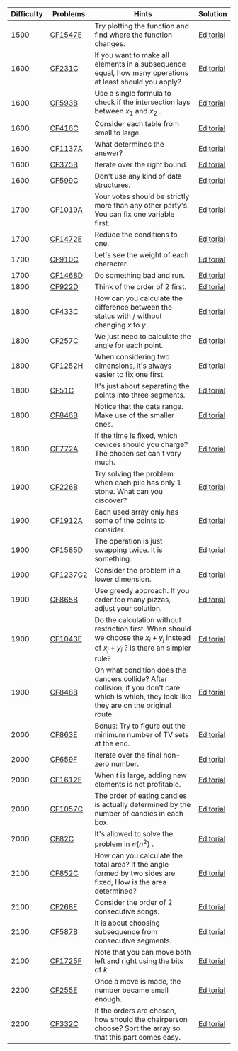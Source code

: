 | Difficulty | Problems | Hints | Solution |
| -------- | -------- | -------- | -------- |
| 1500 | [CF1547E](https://codeforces.com/problemset/problem/1547/E) | Try plotting the function and find where the function changes. | [Editorial](https://github.com/Yawn-Sean/Daily_CF_Problems/blob/main/daily_problems/2024/02/0226/solution/cf1547e.md) |
| 1600 | [CF231C](https://codeforces.com/problemset/problem/231/C) | If you want to make all elements in a subsequence equal, how many operations at least should you apply? | [Editorial](https://github.com/Yawn-Sean/Daily_CF_Problems/blob/main/daily_problems/2024/07/0706/solution/cf231c.md) |
| 1600 | [CF593B](https://codeforces.com/problemset/problem/593/B) | Use a single formula to check if the intersection lays between $x_1$ and $x_2$ . | [Editorial](https://github.com/Yawn-Sean/Daily_CF_Problems/blob/main/daily_problems/2024/09/0906/solution/cf593b.md) |
| 1600 | [CF416C](https://codeforces.com/problemset/problem/416/C) | Consider each table from small to large. | [Editorial](https://github.com/Yawn-Sean/Daily_CF_Problems/blob/main/daily_problems/2024/09/0927/solution/cf416c.md) |
| 1600 | [CF1137A](https://codeforces.com/problemset/problem/1137/A) | What determines the answer? | [Editorial](https://github.com/Yawn-Sean/Daily_CF_Problems/blob/main/daily_problems/2025/02/0201/solution/cf1137a.md) |
| 1600 | [CF375B](https://codeforces.com/problemset/problem/375/B) | Iterate over the right bound. | [Editorial](https://github.com/Yawn-Sean/Daily_CF_Problems/blob/main/daily_problems/2025/05/0502/solution/cf375b.md) |
| 1600 | [CF599C](https://codeforces.com/problemset/problem/599/C) | Don't use any kind of data structures. | [Editorial](https://github.com/Yawn-Sean/Daily_CF_Problems/blob/main/daily_problems/2025/05/0503/solution/cf599c.md) |
| 1700 | [CF1019A](https://codeforces.com/problemset/problem/1019/A) | Your votes should be strictly more than any other party's. You can fix one variable first. | [Editorial](https://github.com/Yawn-Sean/Daily_CF_Problems/blob/main/daily_problems/2024/05/0509/solution/cf1019a.md) |
| 1700 | [CF1472E](https://codeforces.com/problemset/problem/1472/E) | Reduce the conditions to one. | [Editorial](https://github.com/Yawn-Sean/Daily_CF_Problems/blob/main/daily_problems/2024/10/1003/solution/cf1472e.md) |
| 1700 | [CF910C](https://codeforces.com/problemset/problem/910/C) | Let's see the weight of each character. | [Editorial](https://github.com/Yawn-Sean/Daily_CF_Problems/blob/main/daily_problems/2025/03/0320/solution/cf910c.md) |
| 1700 | [CF1468D](https://codeforces.com/problemset/problem/1468/D) | Do something bad and run. | [Editorial](https://github.com/Yawn-Sean/Daily_CF_Problems/blob/main/daily_problems/2025/04/0424/solution/cf1468d.md) |
| 1800 | [CF922D](https://codeforces.com/problemset/problem/922/D) | Think of the order of $2$ first. | [Editorial](https://github.com/Yawn-Sean/Daily_CF_Problems/blob/main/daily_problems/2024/04/0423/solution/cf922d.md) |
| 1800 | [CF433C](https://codeforces.com/problemset/problem/433/C) | How can you calculate the difference between the status with / without changing $x$ to $y$ . | [Editorial](https://github.com/Yawn-Sean/Daily_CF_Problems/blob/main/daily_problems/2024/09/0917/solution/cf433c.md) |
| 1800 | [CF257C](https://codeforces.com/problemset/problem/257/C) | We just need to calculate the angle for each point. | [Editorial](https://github.com/Yawn-Sean/Daily_CF_Problems/blob/main/daily_problems/2024/10/1014/solution/cf257c.md) |
| 1800 | [CF1252H](https://codeforces.com/problemset/problem/1252/H) | When considering two dimensions, it's always easier to fix one first. | [Editorial](https://github.com/Yawn-Sean/Daily_CF_Problems/blob/main/daily_problems/2024/10/1028/solution/cf1252h.md) |
| 1800 | [CF51C](https://codeforces.com/problemset/problem/51/C) | It's just about separating the points into three segments. | [Editorial](https://github.com/Yawn-Sean/Daily_CF_Problems/blob/main/daily_problems/2024/12/1230/solution/cf51c.md) |
| 1800 | [CF846B](https://codeforces.com/problemset/problem/846/B) | Notice that the data range. Make use of the smaller ones. | [Editorial](https://github.com/Yawn-Sean/Daily_CF_Problems/blob/main/daily_problems/2025/01/0107/solution/cf846b.md) |
| 1800 | [CF772A](https://codeforces.com/problemset/problem/772/A) | If the time is fixed, which devices should you charge? The chosen set can't vary much. | [Editorial](https://github.com/Yawn-Sean/Daily_CF_Problems/blob/main/daily_problems/2025/02/0217/solution/cf772a.md) |
| 1900 | [CF226B](https://codeforces.com/problemset/problem/226/B) | Try solving the problem when each pile has only $1$ stone. What can you discover? | [Editorial](https://github.com/Yawn-Sean/Daily_CF_Problems/blob/main/daily_problems/2024/04/0408/solution/cf226b.md) |
| 1900 | [CF1912A](https://codeforces.com/problemset/problem/1912/A) | Each used array only has some of the points to consider. | [Editorial](https://github.com/Yawn-Sean/Daily_CF_Problems/blob/main/daily_problems/2024/04/0415/solution/cf1912a.md) |
| 1900 | [CF1585D](https://codeforces.com/problemset/problem/1585/D) | The operation is just swapping twice. It is something. | [Editorial](https://github.com/Yawn-Sean/Daily_CF_Problems/blob/main/daily_problems/2024/07/0708/solution/cf1585d.md) |
| 1900 | [CF1237C2](https://codeforces.com/problemset/problem/1237/C2) | Consider the problem in a lower dimension. | [Editorial](https://github.com/Yawn-Sean/Daily_CF_Problems/blob/main/daily_problems/2024/08/0827/solution/cf1237c2.md) |
| 1900 | [CF865B](https://codeforces.com/problemset/problem/865/B) | Use greedy approach. If you order too many pizzas, adjust your solution. | [Editorial](https://github.com/Yawn-Sean/Daily_CF_Problems/blob/main/daily_problems/2024/10/1007/solution/cf865b.md) |
| 1900 | [CF1043E](https://codeforces.com/problemset/problem/1043/E) | Do the calculation without restriction first. When should we choose the $x_i+y_j$ instead of $x_j+y_i$ ? Is there an simpler rule? | [Editorial](https://github.com/Yawn-Sean/Daily_CF_Problems/blob/main/daily_problems/2024/10/1028/solution/cf1043e.md) |
| 1900 | [CF848B](https://codeforces.com/problemset/problem/848/B) | On what condition does the dancers collide? After collision, if you don't care which is which, they look like they are on the original route. | [Editorial](https://github.com/Yawn-Sean/Daily_CF_Problems/blob/main/daily_problems/2025/03/0318/solution/cf848b.md) |
| 2000 | [CF863E](https://codeforces.com/problemset/problem/863/E) | Bonus: Try to figure out the minimum number of TV sets at the end. | [Editorial](https://github.com/Yawn-Sean/Daily_CF_Problems/blob/main/daily_problems/2024/04/0417/solution/cf863e.md) |
| 2000 | [CF659F](https://codeforces.com/problemset/problem/659/F) | Iterate over the final non-zero number. | [Editorial](https://github.com/Yawn-Sean/Daily_CF_Problems/blob/main/daily_problems/2024/10/1031/solution/cf659f.md) |
| 2000 | [CF1612E](https://codeforces.com/problemset/problem/1612/E) | When $t$ is large, adding new elements is not profitable. | [Editorial](https://github.com/Yawn-Sean/Daily_CF_Problems/blob/main/daily_problems/2024/11/1127/solution/cf1612e.md) |
| 2000 | [CF1057C](https://codeforces.com/problemset/problem/1057/C) | The order of eating candies is actually determined by the number of candies in each box. | [Editorial](https://github.com/Yawn-Sean/Daily_CF_Problems/blob/main/daily_problems/2025/01/0116/solution/cf1057c.md) |
| 2000 | [CF82C](https://codeforces.com/problemset/problem/82/C) | It's allowed to solve the problem in $\mathcal{O}(n^2)$ . | [Editorial](https://github.com/Yawn-Sean/Daily_CF_Problems/blob/main/daily_problems/2025/05/0507/solution/cf82c.md) |
| 2100 | [CF852C](https://codeforces.com/problemset/problem/852/C) | How can you calculate the total area? If the angle formed by two sides are fixed, How is the area determined? | [Editorial](https://github.com/Yawn-Sean/Daily_CF_Problems/blob/main/daily_problems/2024/09/0920/solution/cf852c.md) |
| 2100 | [CF268E](https://codeforces.com/problemset/problem/268/E) | Consider the order of $2$ consecutive songs. | [Editorial](https://github.com/Yawn-Sean/Daily_CF_Problems/blob/main/daily_problems/2024/10/1018/solution/cf268e.md) |
| 2100 | [CF587B](https://codeforces.com/problemset/problem/587/B) | It is about choosing subsequence from consecutive segments. | [Editorial](https://github.com/Yawn-Sean/Daily_CF_Problems/blob/main/daily_problems/2024/11/1108/solution/cf587b.md) |
| 2100 | [CF1725F](https://codeforces.com/problemset/problem/1725/F) | Note that you can move both left and right using the bits of $k$ . | [Editorial](https://github.com/Yawn-Sean/Daily_CF_Problems/blob/main/daily_problems/2025/01/0117/solution/cf1725f.md) |
| 2200 | [CF255E](https://codeforces.com/problemset/problem/255/E) | Once a move is made, the number became small enough. | [Editorial](https://github.com/Yawn-Sean/Daily_CF_Problems/blob/main/daily_problems/2024/10/1019/solution/cf255e.md) |
| 2200 | [CF332C](https://codeforces.com/problemset/problem/332/C) | If the orders are chosen, how should the chairperson choose? Sort the array so that this part comes easy. | [Editorial](https://github.com/Yawn-Sean/Daily_CF_Problems/blob/main/daily_problems/2025/03/0322/solution/cf332c.md) |